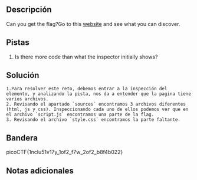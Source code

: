 ## Descripción

Can you get the flag?Go to this [website](http://saturn.picoctf.net:56469/) and see what you can discover.

## Pistas

1. Is there more code than what the inspector initially shows?

## Solución

```python()
1.Para resolver este reto, debemos entrar a la inspección del elemento, y analizando la pista, nos da a entender que la pagina tiene varios archivos.
2. Revisando el apartado `sources` encontramos 3 archivos diferentes (html, js y css). Inspeccionando cada uno de ellos podemos ver que en el archivo `script.js` encontramos una parte de la flag.
3. Revisando el archivo `style.css` encontramos la parte faltante.
```

## Bandera

picoCTF{1nclu51v17y_1of2_f7w_2of2_b8f4b022}

## Notas adicionales